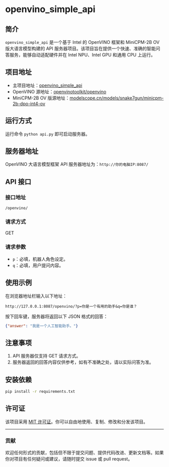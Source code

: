 # openvino_simple_api

## 简介

`openvino_simple_api` 是一个基于 Intel 的 OpenVINO 框架和 MiniCPM-2B OV 版大语言模型构建的 API 服务器项目。该项目旨在提供一个快速、准确的智能问答服务，能够自动适配硬件并在 Intel NPU、Intel GPU 和通用 CPU 上运行。

## 项目地址

- 主项目地址：[openvino_simple_api](https://github.com/swordswind/openvino_simple_api)
- OpenVINO 源地址：[openvinotoolkit/openvino](https://github.com/openvinotoolkit/openvino)
- MiniCPM-2B OV 版源地址：[modelscope.cn/models/snake7gun/minicpm-2b-dpo-int4-ov](https://modelscope.cn/models/snake7gun/minicpm-2b-dpo-int4-ov)

## 运行方式

运行命令 `python api.py` 即可启动服务器。

## 服务器地址

OpenVINO 大语言模型框架 API 服务器地址为：`http://你的电脑IP:8087/`

## API 接口

### 接口地址

`/openvino/`

### 请求方式

GET

### 请求参数

- `p`：必填，机器人角色设定。
- `q`：必填，用户提问内容。

## 使用示例

在浏览器地址栏输入以下地址：

```
http://127.0.0.1:8087/openvino/?p=你是一个有用的助手&q=你是谁？
```

按下回车键，服务器将返回以下 JSON 格式的回答：

```json
{"answer": "我是一个人工智能助手。"}
```

## 注意事项

1. API 服务器仅支持 GET 请求方式。
2. 服务器返回的回答内容仅供参考，如有不准确之处，请以实际问答为准。

## 安装依赖

```bash
pip install -r requirements.txt
```

## 许可证

该项目采用 [MIT 许可证](LICENSE)。你可以自由地使用、复制、修改和分发该项目。

---

### 贡献

欢迎任何形式的贡献，包括但不限于提交问题、提供代码改进、更新文档等。如果你对项目有任何疑问或建议，请随时提交 issue 或 pull request。

